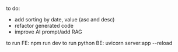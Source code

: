to do:

- add sorting by date, value (asc and desc)
- refactor generated code
- improve AI prompt/add RAG

to run FE: npm run dev
to run python BE: uvicorn server:app --reload